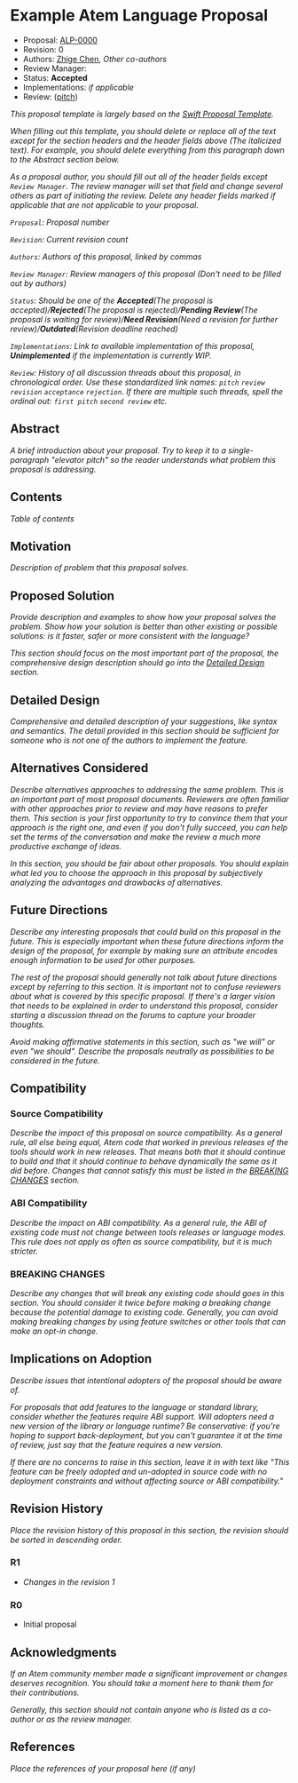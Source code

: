 # Example Atem Language Proposal

* Proposal: [ALP-0000]()
* Revision: 0
* Authors: [Zhige Chen](https://github.com/Minecraft1248/), *Other co-authors*
* Review Manager: 
* Status: **Accepted**
* Implementations: *if applicable*
* Review: ([pitch]())

*This proposal template is largely based on the [Swift Proposal Template](https://github.com/apple/swift-evolution/blob/main/proposal-templates/0000-swift-template.md).*

*When filling out this template, you should delete or replace all of the text except for the section headers and the header fields above (The italicized text). For example, you should delete everything from this paragraph down to the Abstract section below.*

*As a proposal author, you should fill out all of the header fields except `Review Manager`. The review manager will set that field and change several others as part of initiating the review. Delete any header fields marked if applicable that are not applicable to your proposal.*

*`Proposal`: Proposal number*

*`Revision`: Current revision count*

*`Authors`: Authors of this proposal, linked by commas*

*`Review Manager`: Review managers of this proposal (Don't need to be filled out by authors)*

*`Status`: Should be one of the **Accepted**(The proposal is accepted)/**Rejected**(The proposal is rejected)/**Pending Review**(The proposal is waiting for review)/**Need Revision**(Need a revision for further review)/**Outdated**(Revision deadline reached)*

*`Implementations`: Link to available implementation of this proposal, **Unimplemented** if the implementation is currently WIP.*

*`Review`: History of all discussion threads about this proposal, in chronological order. Use these standardized link names: `pitch` `review` `revision` `acceptance` `rejection`. If there are multiple such threads, spell the ordinal out: `first pitch` `second review` etc.*

## Abstract

*A brief introduction about your proposal. Try to keep it to a single-paragraph "elevator pitch" so the reader understands what problem this proposal is addressing.*

## Contents

*Table of contents*

## Motivation

*Description of problem that this proposal solves.*

## Proposed Solution

*Provide description and examples to show how your proposal solves the problem. Show how your solution is better than other existing or possible solutions: is it faster, safer or more consistent with the language?*

*This section should focus on the most important part of the proposal, the comprehensive design description should go into the [Detailed Design](#detaileddesign) section.*

## Detailed Design

*Comprehensive and detailed description of your suggestions, like syntax and semantics. The detail provided in this section should be sufficient for someone who is not one of the authors to implement the feature.*

## Alternatives Considered

*Describe alternatives approaches to addressing the same problem. This is an important part of most proposal documents. Reviewers are often familiar with other approaches prior to review and may have reasons to prefer them. This section is your first opportunity to try to convince them that your approach is the right one, and even if you don't fully succeed, you can help set the terms of the conversation and make the review a much more productive exchange of ideas.*

*In this section, you should be fair about other proposals. You should explain what led you to choose the approach in this proposal by subjectively analyzing the advantages and drawbacks of alternatives.*

## Future Directions

*Describe any interesting proposals that could build on this proposal in the future. This is especially important when these future directions inform the design of the proposal, for example by making sure an attribute encodes enough information to be used for other purposes.*

*The rest of the proposal should generally not talk about future directions except by referring to this section. It is important not to confuse reviewers about what is covered by this specific proposal. If there's a larger vision that needs to be explained in order to understand this proposal, consider starting a discussion thread on the forums to capture your broader thoughts.*

*Avoid making affirmative statements in this section, such as "we will" or even "we should". Describe the proposals neutrally as possibilities to be considered in the future.*

## Compatibility

### Source Compatibility

*Describe the impact of this proposal on source compatibility. As a general rule, all else being equal, Atem code that worked in previous releases of the tools should work in new releases. That means both that it should continue to build and that it should continue to behave dynamically the same as it did before. Changes that cannot satisfy this must be listed in the [BREAKING CHANGES](#breakingchanges) section.*

### ABI Compatibility

*Describe the impact on ABI compatibility. As a general rule, the ABI of existing code must not change between tools releases or language modes. This rule does not apply as often as source compatibility, but it is much stricter.*

### BREAKING CHANGES

*Describe any changes that will break any existing code should goes in this section. You should consider it twice before making a breaking change because the potential damage to existing code. Generally, you can avoid making breaking changes by using feature switches or other tools that can make an opt-in change.*

## Implications on Adoption

*Describe issues that intentional adopters of the proposal should be aware of.*

*For proposals that add features to the language or standard library, consider whether the features require ABI support. Will adopters need a new version of the library or language runtime? Be conservative: if you're hoping to support back-deployment, but you can't guarantee it at the time of review, just say that the feature requires a new version.*

*If there are no concerns to raise in this section, leave it in with text like "This feature can be freely adopted and un-adopted in source code with no deployment constraints and without affecting source or ABI compatibility."*

## Revision History

*Place the revision history of this proposal in this section, the revision should be sorted in descending order.*

### R1

* *Changes in the revision 1*

### R0

* Initial proposal

## Acknowledgments

*If an Atem community member made a significant improvement or changes deserves recognition. You should take a moment here to thank them for their contributions.*

*Generally, this section should not contain anyone who is listed as a co-author or as the review manager.*

## References

*Place the references of your proposal here (if any)*